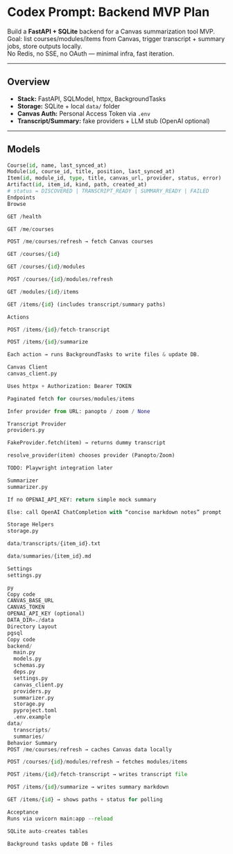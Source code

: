 # Codex Prompt: Backend MVP Plan

Build a **FastAPI + SQLite** backend for a Canvas summarization tool MVP.  
Goal: list courses/modules/items from Canvas, trigger transcript + summary jobs, store outputs locally.  
No Redis, no SSE, no OAuth — minimal infra, fast iteration.

---

## Overview
- **Stack:** FastAPI, SQLModel, httpx, BackgroundTasks
- **Storage:** SQLite + local `data/` folder
- **Canvas Auth:** Personal Access Token via `.env`
- **Transcript/Summary:** fake providers + LLM stub (OpenAI optional)

---

## Models
```py
Course(id, name, last_synced_at)
Module(id, course_id, title, position, last_synced_at)
Item(id, module_id, type, title, canvas_url, provider, status, error)
Artifact(id, item_id, kind, path, created_at)
# status = DISCOVERED | TRANSCRIPT_READY | SUMMARY_READY | FAILED
Endpoints
Browse

GET /health

GET /me/courses

POST /me/courses/refresh → fetch Canvas courses

GET /courses/{id}

GET /courses/{id}/modules

POST /courses/{id}/modules/refresh

GET /modules/{id}/items

GET /items/{id} (includes transcript/summary paths)

Actions

POST /items/{id}/fetch-transcript

POST /items/{id}/summarize

Each action → runs BackgroundTasks to write files & update DB.

Canvas Client
canvas_client.py

Uses httpx + Authorization: Bearer TOKEN

Paginated fetch for courses/modules/items

Infer provider from URL: panopto / zoom / None

Transcript Provider
providers.py

FakeProvider.fetch(item) → returns dummy transcript

resolve_provider(item) chooses provider (Panopto/Zoom)

TODO: Playwright integration later

Summarizer
summarizer.py

If no OPENAI_API_KEY: return simple mock summary

Else: call OpenAI ChatCompletion with “concise markdown notes” prompt

Storage Helpers
storage.py

data/transcripts/{item_id}.txt

data/summaries/{item_id}.md

Settings
settings.py

py
Copy code
CANVAS_BASE_URL
CANVAS_TOKEN
OPENAI_API_KEY (optional)
DATA_DIR=./data
Directory Layout
pgsql
Copy code
backend/
  main.py
  models.py
  schemas.py
  deps.py
  settings.py
  canvas_client.py
  providers.py
  summarizer.py
  storage.py
  pyproject.toml
  .env.example
data/
  transcripts/
  summaries/
Behavior Summary
POST /me/courses/refresh → caches Canvas data locally

POST /courses/{id}/modules/refresh → fetches modules/items

POST /items/{id}/fetch-transcript → writes transcript file

POST /items/{id}/summarize → writes summary markdown

GET /items/{id} → shows paths + status for polling

Acceptance
Runs via uvicorn main:app --reload

SQLite auto-creates tables

Background tasks update DB + files